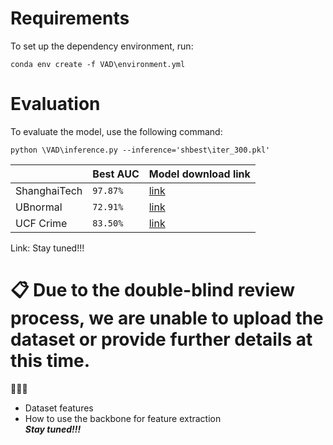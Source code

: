 # Requirements

To set up the dependency environment, run:
```setup
conda env create -f VAD\environment.yml
```

# Evaluation

To evaluate the model, use the following command:
```eval
python \VAD\inference.py --inference='shbest\iter_300.pkl'
```
|                |Best AUC                          |Model download link                         |
|----------------|-------------------------------|-----------------------------|
|ShanghaiTech|`97.87%`            |[link](https://pan.baidu.com/s/1kjPswPqt8i8wEz-3NCl5dg?pwd=7ias)            |
|UBnormal         |`72.91%`            |[link](https://pan.baidu.com/s/1kjPswPqt8i8wEz-3NCl5dg?pwd=7ias)            |
|UCF Crime          |`83.50%`|[link](https://pan.baidu.com/s/1kjPswPqt8i8wEz-3NCl5dg?pwd=7ias)|


Link: Stay tuned!!!

# 📋 Due to the double-blind review process, we are unable to upload the dataset or provide further details at this time.

🚀️🚀️🚀️

-   Dataset features 
-   How to use the backbone for feature extraction  
_**Stay tuned!!!**_
